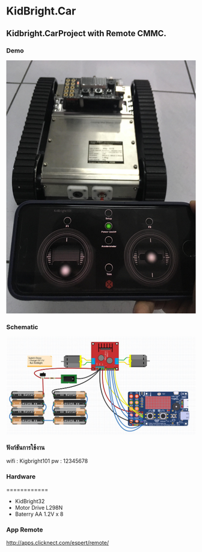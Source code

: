 # KidBright.Car
## Kidbright.CarProject with Remote CMMC.

### Demo
![alt text](https://github.com/woodif/KidBright.Car/blob/master/pic/demo.jpg)

### Schematic
![x5 pin mapping](https://github.com/woodif/KidBright.Car/blob/master/pic/kidbright.JPG)


### ฟังก์ชันการใช้งาน
wifi : Kigbright101
pw : 12345678

### Hardware
============

* KidBright32
* Motor Drive L298N
* Baterry AA 1.2V x 8

### App Remote
http://apps.clicknect.com/espert/remote/
